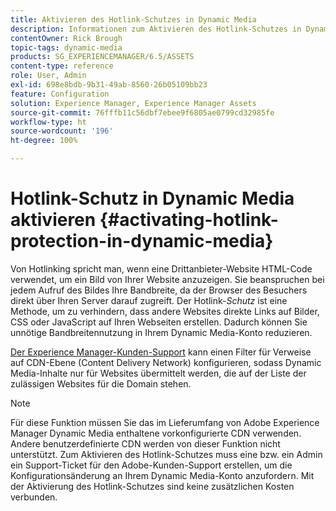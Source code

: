 ```yaml
---
title: Aktivieren des Hotlink-Schutzes in Dynamic Media
description: Informationen zum Aktivieren des Hotlink-Schutzes in Dynamic Media.
contentOwner: Rick Brough
topic-tags: dynamic-media
products: SG_EXPERIENCEMANAGER/6.5/ASSETS
content-type: reference
role: User, Admin
exl-id: 698e8bdb-9b31-49ab-8560-26b05109bb23
feature: Configuration
solution: Experience Manager, Experience Manager Assets
source-git-commit: 76fffb11c56dbf7ebee9f6805ae0799cd32985fe
workflow-type: ht
source-wordcount: '196'
ht-degree: 100%

---
```


# Hotlink-Schutz in Dynamic Media aktivieren {#activating-hotlink-protection-in-dynamic-media}

Von Hotlinking spricht man, wenn eine Drittanbieter-Website HTML-Code verwendet, um ein Bild von Ihrer Website anzuzeigen. Sie beanspruchen bei jedem Aufruf des Bildes Ihre Bandbreite, da der Browser des Besuchers direkt über Ihren Server darauf zugreift. Der Hotlink-*Schutz* ist eine Methode, um zu verhindern, dass andere Websites direkte Links auf Bilder, CSS oder JavaScript auf Ihren Webseiten erstellen. Dadurch können Sie unnötige Bandbreitennutzung in Ihrem Dynamic Media-Konto reduzieren.

[Der Experience Manager-Kunden-Support](https://experienceleague.adobe.com/?support-solution=Experience+Manager&amp;support-tab=home&amp;lang=de#support) kann einen Filter für Verweise auf CDN-Ebene (Content Delivery Network) konfigurieren, sodass Dynamic Media-Inhalte nur für Websites übermittelt werden, die auf der Liste der zulässigen Websites für die Domain stehen.

>[!NOTE]
>
>Für diese Funktion müssen Sie das im Lieferumfang von Adobe Experience Manager Dynamic Media enthaltene vorkonfigurierte CDN verwenden. Andere benutzerdefinierte CDN werden von dieser Funktion nicht unterstützt. Zum Aktivieren des Hotlink-Schutzes muss eine bzw. ein Admin ein Support-Ticket für den Adobe-Kunden-Support erstellen, um die Konfigurationsänderung an Ihrem Dynamic Media-Konto anzufordern. Mit der Aktivierung des Hotlink-Schutzes sind keine zusätzlichen Kosten verbunden.
